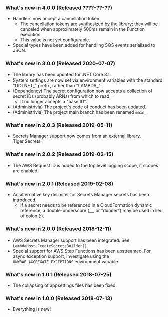 ### What's new in 4.0.0 (Released ????-??-??)

* Handlers now accept a cancellation token.
  * The cancellation tokens are synthesized by the library; they will be canceled when approximately 500ms remain in the Function execution.
  * This value is not yet configurable.
* Special types have been added for handling SQS events serialized to JSON.

### What's new in 3.0.0 (Released 2020-07-07)

* The library has been updated for .NET Core 3.1.
* System settings are now set via environment variables with the standard "DOTNET_" prefix, rather than "LAMBDA_".
* (Dependency) The secret configuration now accepts a collection of secret IDs (probably ARNs) from which to read.
  * It no longer accepts a "base ID".
* (Administrivia) The project's code of conduct has been updated.
* (Administrivia) The project main branch has been renamed `main`.

### What's new in 2.0.3 (Released 2019-05-11)

* Secrets Manager support now comes from an external library, Tiger.Secrets.

### What's new in 2.0.2 (Released 2019-02-15)

* The AWS Request ID is added to the top level logging scope, if scopes are enabled.

### What's new in 2.0.1 (Released 2019-02-08)

* An alternative key delimiter for Secrets Manager secrets has been introduced.
  * If a secret needs to be referenced in a CloudFormation dynamic reference, a double-underscore (__, or "dunder") may be used in lieu of colon (:).

### What's new in 2.0.0 (Released 2018-12-11)

* AWS Secrets Manager support has been integrated. See `LambdaHost.CreateSecretsBuilder()`.
* Special support for AWS Step Functions has been upstreamed. For async exception support, investigate using the `UNWRAP_AGGREGATE_EXCEPTIONS` environment variable.

### What's new in 1.0.1 (Released 2018-07-25)

* The collapsing of appsettings files has been fixed.

### What's new in 1.0.0 (Released 2018-07-13)

* Everything is new!
